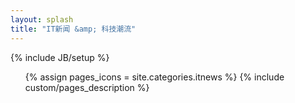 ```yaml
---
layout: splash
title: "IT新闻 &amp; 科技潮流"
---
```

{% include JB/setup %}

<ul class="thumbnails">
  {% assign pages_icons = site.categories.itnews %}  
  {% include custom/pages_description %}
</ul>